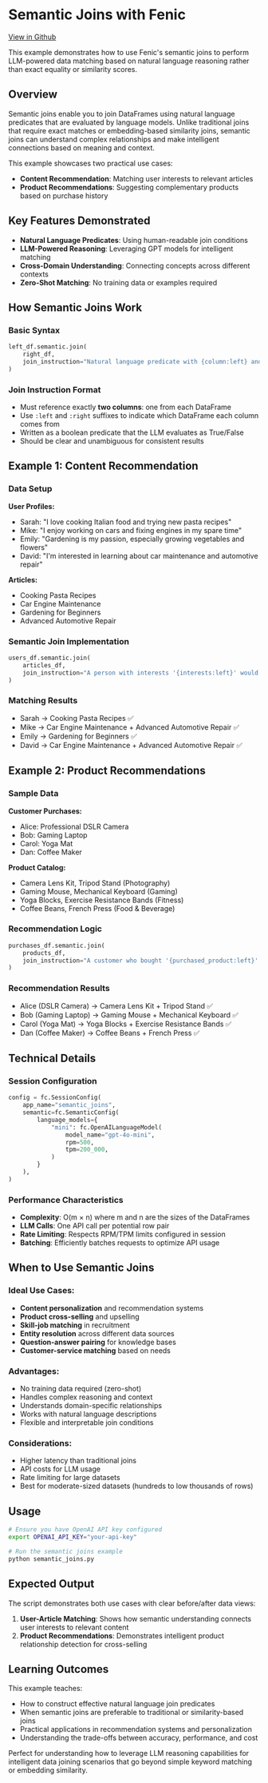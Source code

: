 # Semantic Joins with Fenic

[View in Github](https://github.com/typedef-ai/fenic/blob/main/examples/semantic_joins/README.md)

This example demonstrates how to use Fenic's semantic joins to perform LLM-powered data matching based on natural language reasoning rather than exact equality or similarity scores.

## Overview

Semantic joins enable you to join DataFrames using natural language predicates that are evaluated by language models. Unlike traditional joins that require exact matches or embedding-based similarity joins, semantic joins can understand complex relationships and make intelligent connections based on meaning and context.

This example showcases two practical use cases:

- **Content Recommendation**: Matching user interests to relevant articles
- **Product Recommendations**: Suggesting complementary products based on purchase history

## Key Features Demonstrated

- **Natural Language Predicates**: Using human-readable join conditions
- **LLM-Powered Reasoning**: Leveraging GPT models for intelligent matching
- **Cross-Domain Understanding**: Connecting concepts across different contexts
- **Zero-Shot Matching**: No training data or examples required

## How Semantic Joins Work

### Basic Syntax

```python
left_df.semantic.join(
    right_df,
    join_instruction="Natural language predicate with {column:left} and {column:right}"
)
```

### Join Instruction Format

- Must reference exactly **two columns**: one from each DataFrame
- Use `:left` and `:right` suffixes to indicate which DataFrame each column comes from
- Written as a boolean predicate that the LLM evaluates as True/False
- Should be clear and unambiguous for consistent results

## Example 1: Content Recommendation

### Data Setup

**User Profiles:**

- Sarah: "I love cooking Italian food and trying new pasta recipes"
- Mike: "I enjoy working on cars and fixing engines in my spare time"
- Emily: "Gardening is my passion, especially growing vegetables and flowers"
- David: "I'm interested in learning about car maintenance and automotive repair"

**Articles:**

- Cooking Pasta Recipes
- Car Engine Maintenance
- Gardening for Beginners
- Advanced Automotive Repair

### Semantic Join Implementation

```python
users_df.semantic.join(
    articles_df,
    join_instruction="A person with interests '{interests:left}' would be interested in reading about '{description:right}'"
)
```

### Matching Results

- Sarah → Cooking Pasta Recipes ✅
- Mike → Car Engine Maintenance + Advanced Automotive Repair ✅
- Emily → Gardening for Beginners ✅
- David → Car Engine Maintenance + Advanced Automotive Repair ✅

## Example 2: Product Recommendations

### Sample Data

**Customer Purchases:**

- Alice: Professional DSLR Camera
- Bob: Gaming Laptop
- Carol: Yoga Mat
- Dan: Coffee Maker

**Product Catalog:**

- Camera Lens Kit, Tripod Stand (Photography)
- Gaming Mouse, Mechanical Keyboard (Gaming)
- Yoga Blocks, Exercise Resistance Bands (Fitness)
- Coffee Beans, French Press (Food & Beverage)

### Recommendation Logic

```python
purchases_df.semantic.join(
    products_df,
    join_instruction="A customer who bought '{purchased_product:left}' would also be interested in '{product_name:right}'"
)
```

### Recommendation Results

- Alice (DSLR Camera) → Camera Lens Kit + Tripod Stand ✅
- Bob (Gaming Laptop) → Gaming Mouse + Mechanical Keyboard ✅
- Carol (Yoga Mat) → Yoga Blocks + Exercise Resistance Bands ✅
- Dan (Coffee Maker) → Coffee Beans + French Press ✅

## Technical Details

### Session Configuration

```python
config = fc.SessionConfig(
    app_name="semantic_joins",
    semantic=fc.SemanticConfig(
        language_models={
            "mini": fc.OpenAILanguageModel(
                model_name="gpt-4o-mini",
                rpm=500,
                tpm=200_000,
            )
        }
    ),
)
```

### Performance Characteristics

- **Complexity**: O(m × n) where m and n are the sizes of the DataFrames
- **LLM Calls**: One API call per potential row pair
- **Rate Limiting**: Respects RPM/TPM limits configured in session
- **Batching**: Efficiently batches requests to optimize API usage

## When to Use Semantic Joins

### **Ideal Use Cases:**

- **Content personalization** and recommendation systems
- **Product cross-selling** and upselling
- **Skill-job matching** in recruitment
- **Entity resolution** across different data sources
- **Question-answer pairing** for knowledge bases
- **Customer-service matching** based on needs

### **Advantages:**

- No training data required (zero-shot)
- Handles complex reasoning and context
- Understands domain-specific relationships
- Works with natural language descriptions
- Flexible and interpretable join conditions

### **Considerations:**

- Higher latency than traditional joins
- API costs for LLM usage
- Rate limiting for large datasets
- Best for moderate-sized datasets (hundreds to low thousands of rows)

## Usage

```bash
# Ensure you have OpenAI API key configured
export OPENAI_API_KEY="your-api-key"

# Run the semantic joins example
python semantic_joins.py
```

## Expected Output

The script demonstrates both use cases with clear before/after data views:

1. **User-Article Matching**: Shows how semantic understanding connects user interests to relevant content
2. **Product Recommendations**: Demonstrates intelligent product relationship detection for cross-selling

## Learning Outcomes

This example teaches:

- How to construct effective natural language join predicates
- When semantic joins are preferable to traditional or similarity-based joins
- Practical applications in recommendation systems and personalization
- Understanding the trade-offs between accuracy, performance, and cost

Perfect for understanding how to leverage LLM reasoning capabilities for intelligent data joining scenarios that go beyond simple keyword matching or embedding similarity.
